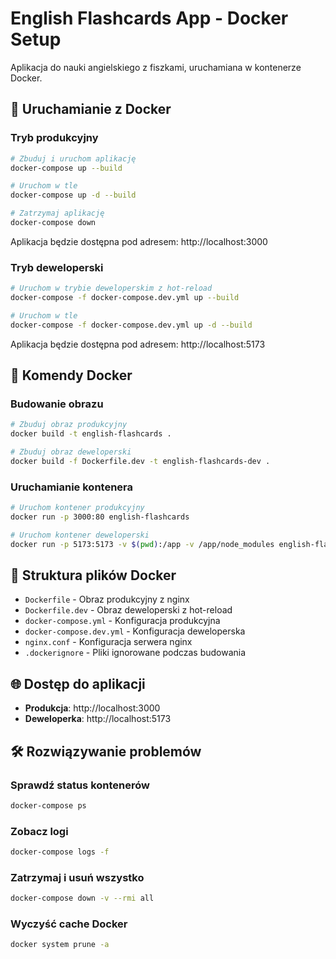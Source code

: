 # English Flashcards App - Docker Setup

Aplikacja do nauki angielskiego z fiszkami, uruchamiana w kontenerze Docker.

## 🐳 Uruchamianie z Docker

### Tryb produkcyjny

```bash
# Zbuduj i uruchom aplikację
docker-compose up --build

# Uruchom w tle
docker-compose up -d --build

# Zatrzymaj aplikację
docker-compose down
```

Aplikacja będzie dostępna pod adresem: http://localhost:3000

### Tryb deweloperski

```bash
# Uruchom w trybie deweloperskim z hot-reload
docker-compose -f docker-compose.dev.yml up --build

# Uruchom w tle
docker-compose -f docker-compose.dev.yml up -d --build
```

Aplikacja będzie dostępna pod adresem: http://localhost:5173

## 🔧 Komendy Docker

### Budowanie obrazu

```bash
# Zbuduj obraz produkcyjny
docker build -t english-flashcards .

# Zbuduj obraz deweloperski
docker build -f Dockerfile.dev -t english-flashcards-dev .
```

### Uruchamianie kontenera

```bash
# Uruchom kontener produkcyjny
docker run -p 3000:80 english-flashcards

# Uruchom kontener deweloperski
docker run -p 5173:5173 -v $(pwd):/app -v /app/node_modules english-flashcards-dev
```

## 📁 Struktura plików Docker

- `Dockerfile` - Obraz produkcyjny z nginx
- `Dockerfile.dev` - Obraz deweloperski z hot-reload
- `docker-compose.yml` - Konfiguracja produkcyjna
- `docker-compose.dev.yml` - Konfiguracja deweloperska
- `nginx.conf` - Konfiguracja serwera nginx
- `.dockerignore` - Pliki ignorowane podczas budowania

## 🌐 Dostęp do aplikacji

- **Produkcja**: http://localhost:3000
- **Deweloperka**: http://localhost:5173

## 🛠️ Rozwiązywanie problemów

### Sprawdź status kontenerów
```bash
docker-compose ps
```

### Zobacz logi
```bash
docker-compose logs -f
```

### Zatrzymaj i usuń wszystko
```bash
docker-compose down -v --rmi all
```

### Wyczyść cache Docker
```bash
docker system prune -a
```
